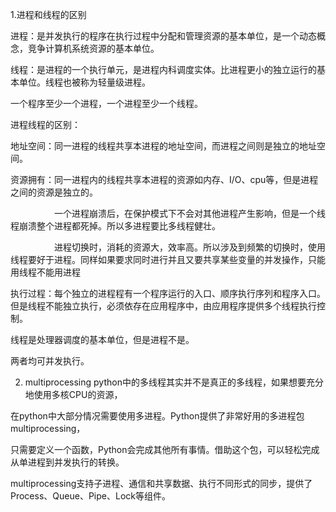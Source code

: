 1.进程和线程的区别

进程：是并发执行的程序在执行过程中分配和管理资源的基本单位，是一个动态概念，竞争计算机系统资源的基本单位。

线程：是进程的一个执行单元，是进程内科调度实体。比进程更小的独立运行的基本单位。线程也被称为轻量级进程。

一个程序至少一个进程，一个进程至少一个线程。

进程线程的区别：

地址空间：同一进程的线程共享本进程的地址空间，而进程之间则是独立的地址空间。

资源拥有：同一进程内的线程共享本进程的资源如内存、I/O、cpu等，但是进程之间的资源是独立的。

　　　　　一个进程崩溃后，在保护模式下不会对其他进程产生影响，但是一个线程崩溃整个进程都死掉。所以多进程要比多线程健壮。

　　　　　进程切换时，消耗的资源大，效率高。所以涉及到频繁的切换时，使用线程要好于进程。同样如果要求同时进行并且又要共享某些变量的并发操作，只能用线程不能用进程

执行过程：每个独立的进程程有一个程序运行的入口、顺序执行序列和程序入口。但是线程不能独立执行，必须依存在应用程序中，由应用程序提供多个线程执行控制。

线程是处理器调度的基本单位，但是进程不是。

两者均可并发执行。


2.  multiprocessing
python中的多线程其实并不是真正的多线程，如果想要充分地使用多核CPU的资源，

在python中大部分情况需要使用多进程。Python提供了非常好用的多进程包multiprocessing，

只需要定义一个函数，Python会完成其他所有事情。借助这个包，可以轻松完成从单进程到并发执行的转换。

multiprocessing支持子进程、通信和共享数据、执行不同形式的同步，提供了Process、Queue、Pipe、Lock等组件。
